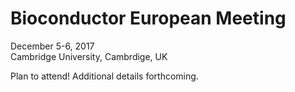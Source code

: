 # Bioconductor European Meeting

December 5-6, 2017<br />
Cambridge University, Cambrdige, UK

Plan to attend! Additional details forthcoming.
